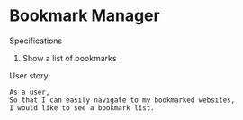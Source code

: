 # Bookmark Manager

Specifications

1. Show a list of bookmarks

User story:

```
As a user,
So that I can easily navigate to my bookmarked websites, 
I would like to see a bookmark list.
```

